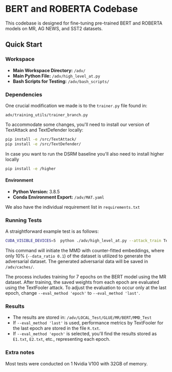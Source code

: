 # BERT and ROBERTA Codebase

This codebase is designed for fine-tuning pre-trained BERT and ROBERTA models on MR, AG NEWS, and SST2 datasets. 

## Quick Start

### Workspace

- **Main Workspace Directory:** `/adv/`
- **Main Python File:** `/adv/high_level_at.py`
- **Bash Scripts for Testing:** `/adv/bash_scripts/`

### Dependencies

One crucial modification we made is to the `trainer.py` file found in:

```
adv/training_utils/trainer_branch.py
```

To accommodate some changes, you'll need to install our version of TextAttack and TextDefender locally:

```bash
pip install -e /src/TextAttack/
pip install -e /src/TextDefender/
```

In case you want to run the DSRM baseline you'll also need to install higher locally

```bash
pip install -e /higher
```

#### Environment

- **Python Version:** 3.8.5
- **Conda Environment Export:** `/adv/MAT.yaml`

We also have the individual requirement list in `requirements.txt`



### Running Tests

A straightforward example test is as follows:

```bash
CUDA_VISIBLE_DEVICES=5  python ./adv/high_level_at.py --attack_train TextFooler --attack_evaluate TextFooler --dataset 'MR' --model 'BERT' --method 'MMD' --method_type None --method_val 1 --save_space 'mmd_test' --GPU '1.1' --frozen 'True' --eval_method 'epoch' --epochs 7 --online_epochs 7 --batch_size 64 --data_ratio 0.1  --debug;
```

This command will initiate the MMD with counter-fitted embeddings, where only 10% (`--data_ratio 0.1`) of the dataset is utilized to generate the adversarial dataset. The generated adversarial data will be saved in `/adv/caches/`.

The process includes training for 7 epochs on the BERT model using the MR dataset. After training, the saved weights from each epoch are evaluated using the TextFooler attack. To adjust the evaluation to occur only at the last epoch, change `--eval_method 'epoch'` to `--eval_method 'last'`.

### Results

- The results are stored in: `/adv/LOCAL_Test/GLUE/MR/BERT/MMD_Test`
- If `--eval_method 'last'` is used, performance metrics by TextFooler for the last epoch are stored in the file `R.txt`.
- If `--eval_method 'epoch'` is selected, you'll find the results stored as `E1.txt`, `E2.txt`, etc., representing each epoch.


### Extra notes
Most tests were conducted on 1 Nvidia V100 with 32GB of memory. 